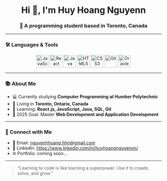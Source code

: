 <h1 align="center">Hi 👋, I'm Huy Hoang Nguyenn</h1>
<h3 align="center">🚀 A programming student based in Toronto, Canada</h3>

---

### 🛠️ Languages & Tools

<p align="center">
  <img src="https://cdn.jsdelivr.net/gh/devicons/devicon/icons/javascript/javascript-original.svg" height="40" alt="JavaScript"/>
  <img src="https://cdn.jsdelivr.net/gh/devicons/devicon/icons/react/react-original.svg" height="40" alt="React"/>
  <img src="https://cdn.jsdelivr.net/gh/devicons/devicon/icons/java/java-original.svg" height="40" alt="Java"/>
  <img src="https://cdn.jsdelivr.net/gh/devicons/devicon/icons/html5/html5-original.svg" height="40" alt="HTML5"/>
  <img src="https://cdn.jsdelivr.net/gh/devicons/devicon/icons/css3/css3-original.svg" height="40" alt="CSS3"/>
  <img src="https://cdn.jsdelivr.net/gh/devicons/devicon/icons/git/git-original.svg" height="40" alt="Git"/>
  <img src="https://cdn.jsdelivr.net/gh/devicons/devicon/icons/oracle/oracle-original.svg" height="40" alt="Oracle"/>
</p>

---

### 📚 About Me

- 💻 Currently studying **Computer Programming at Humber Polytechnic**
- 📌 Living in **Toronto, Ontario, Canada**
- 🚀 Learning: **React.js, JavaScript, Java, SQL, Git**
- 🎯 2025 Goal: Master **Web Development and Application Development**

---

### 🔗 Connect with Me

- 📧 Email: nguyenhhoang.hhn@gmail.com
- 💼 LinkedIn: https://www.linkedin.com/in/huyhoangnguyenvn/ 
- 🌐 Portfolio: coming soon...

---

> “Learning to code is like learning a superpower. Use it to create, solve, and grow.”
